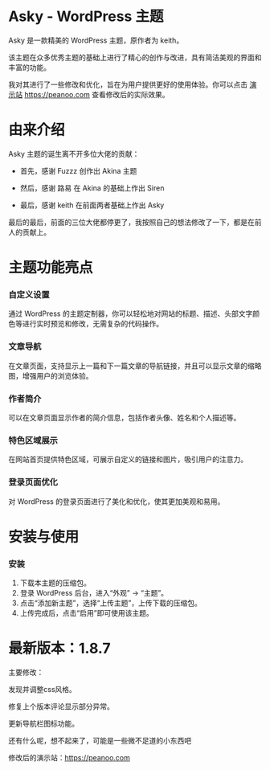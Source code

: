 # Asky - WordPress 主题

Asky 是一款精美的 WordPress 主题，原作者为 keith。

该主题在众多优秀主题的基础上进行了精心的创作与改进，具有简洁美观的界面和丰富的功能。

我对其进行了一些修改和优化，旨在为用户提供更好的使用体验。你可以点击 [演示站](https://peanoo.com)  https://peanoo.com 查看修改后的实际效果。

# 由来介绍
Asky 主题的诞生离不开多位大佬的贡献：

- 首先，感谢 Fuzzz 创作出 Akina 主题

- 然后，感谢 路易 在 Akina 的基础上作出 Siren

- 最后，感谢 keith 在前面两者基础上作出 Asky

最后的最后，前面的三位大佬都停更了，我按照自己的想法修改了一下，都是在前人的贡献上。

# 主题功能亮点

### 自定义设置
通过 WordPress 的主题定制器，你可以轻松地对网站的标题、描述、头部文字颜色等进行实时预览和修改，无需复杂的代码操作。

### 文章导航
在文章页面，支持显示上一篇和下一篇文章的导航链接，并且可以显示文章的缩略图，增强用户的浏览体验。

### 作者简介
可以在文章页面显示作者的简介信息，包括作者头像、姓名和个人描述等。

### 特色区域展示
在网站首页提供特色区域，可展示自定义的链接和图片，吸引用户的注意力。

### 登录页面优化
对 WordPress 的登录页面进行了美化和优化，使其更加美观和易用。

# 安装与使用
### 安装
1. 下载本主题的压缩包。
2. 登录 WordPress 后台，进入“外观” -> “主题”。
3. 点击“添加新主题”，选择“上传主题”，上传下载的压缩包。
4. 上传完成后，点击“启用”即可使用该主题。


# 最新版本：1.8.7

主要修改：

发现并调整css风格。

修复上个版本评论显示部分异常。

更新导航栏图标功能。

还有什么呢，想不起来了，可能是一些微不足道的小东西吧

修改后的演示站：https://peanoo.com
